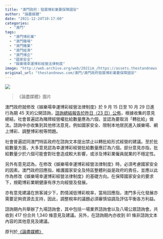 ```yaml
---
title: "澳門政府：發展博彩業要保障國安"
author: "論盡媒體"
date: "2021-12-24T10:17:00"
categories:
  - "澳門"
tags:
  - "澳門博彩業"
  - "澳門賭場"
  - "澳門賭業"
  - "澳門經濟"
  - "澳門博企"
  - "國家安全"
  - "娛樂場幸運博彩經營法律制度"
image: "http://web.archive.org/web/2021im_/https://assets.thestandnews.com/media/photos/758972347685310412112231223.png"
original_url: "thestandnews.com/澳門/澳門政府發展博彩業要保障國安"
---
```

![](http://web.archive.org/web/2021im_/https://assets.thestandnews.com/media/photos/758972347685310412112231223.png)
> 《論盡媒體》圖片

澳門政府就修改《娛樂場幸運博彩經營法律制度》於 9 月 15 日至 10 月 29 日進行為期 45 天的公開諮詢，[諮詢總結報告於昨日（23 日）公佈](http://web.archive.org/web/20211224134246/https://www.gov.mo/zh-hant/policy-consultation/813305/)，根據收集的意見總結，社會普遍認為賭牌經營權批給數量應為六個，並認為要取消「轉批給」做法。諮詢中亦收集到其他修法意見，例如國家安全、限制本地居民進入娛樂場、網上博彩、調整博彩稅等問題。

社會普遍認同澳門特區政府在諮詢文本提出禁止以轉批給形式經營的建議。至於批給數量方面，大多意見認為幸運博彩經營批給數量應訂為六個。部分意見亦指，批給數量少於六個可能會對社會造成較大影響，或涉及博彩業僱員就業的不穩定性。

另外有意見認為，在修改《娛樂場幸運博彩經營法律制度》時，必須考慮國家安全的因素。澳門政府回應指，維護國家安全及特區整體利益是政府的責任，並應以此作為修改《娛樂場幸運博彩經營法律制度》的基礎方向。在保障國家安全的要求下，規範博彩業朝健康有序方向經營及發展。

亦有意見建議在旅客減少下，酌情減低博彩稅率，當局回應指，澳門多元化發展亦需要足夠資源去支持，因此，調整稅率的議題必須審慎協調及評估平衡各方利益。

諮詢期內共舉辦了九場諮詢會，其中包括一場業界諮詢會以及八場公眾諮詢會。共收到 417 份合共 1,340 條意見及建議。另外，在諮詢期內亦收到 81 條非諮詢文本內容的其他意見及建議。

原刊於[《論盡媒體》](http://web.archive.org/web/20211224134246/https://aamacau.com/2021/12/23/%E6%94%BF%E5%BA%9C%EF%BC%9A%E7%99%BC%E5%B1%95%E5%8D%9A%E5%BD%A9%E6%A5%AD%E8%A6%81%E4%BF%9D%E9%9A%9C%E5%9C%8B%E5%AE%89/)